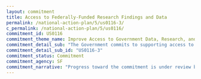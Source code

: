 ```yaml
---
layout: commitment
title: Access to Federally-Funded Research Findings and Data
permalink: /national-action-plan/5/us0116-3/
c_permalink: /national-action-plan/5/us0116/
commitment_id: US0116
commitment_theme_name: Improve Access to Government Data, Research, and Information
commitment_detail_sub: "The Government commits to supporting access to Federally-funded science and data… by launching programs aimed at awarding more grants to early-stage researchers as well as encouraging a diverse pool of award applicants;"
commitment_detail_sub_id: "US0116-3"
commitment_status: Commitment
commitment_agency: SF
commitment_narrative: "Progress toward the commitment is under review by the agency point of contact"
---
```


